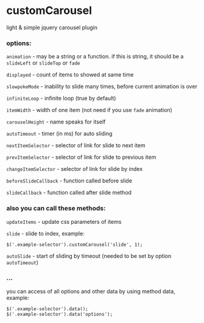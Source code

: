 customCarousel
==============

light & simple jquery carousel plugin

### options:

`animation` - may be a string or a function. if this is string, it should be a `slideLeft` or `slideTop` or `fade`

`displayed` - count of items to showed at same time

`slowpokeMode` - inability to slide many times, before current animation is over

`infiniteLoop` - infinite loop (true by default)

`itemWidth` - width of one item (not need if you use `fade` animation)

`carouselHeight` - name speaks for itself

`autoTimeout` - timer (in ms) for auto sliding

`nextItemSelector` - selector of link for slide to next item

`prevItemSelector` - selector of link for slide to previous item

`changeItemSelector` - selector of link for slide by index

`beforeSlideCallback` - function called before slide

`slideCallback` - function called after slide method


### also you can call these methods:

`updateItems` - update css parameters of items

`slide` - slide to index, example:
```
$('.example-selector').customCarousel('slide', 1);
```

`autoSlide` - start of sliding by timeout (needed to be set by option `autoTimeout`)


### ...
you can access of all options and other data by using method data, example:
```
$('.example-selector').data();
$('.example-selector').data('options');
```
